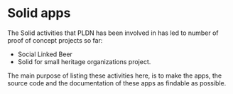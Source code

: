 <H1> Solid apps</H1>

The Solid activities that PLDN has been involved in has led to number of proof of concept projects so far:

- Social Linked Beer 
- Solid for small heritage organizations project. 

The main purpose of listing these activities here, is to make the apps, the source code and the documentation of these apps as findable as possible. 
